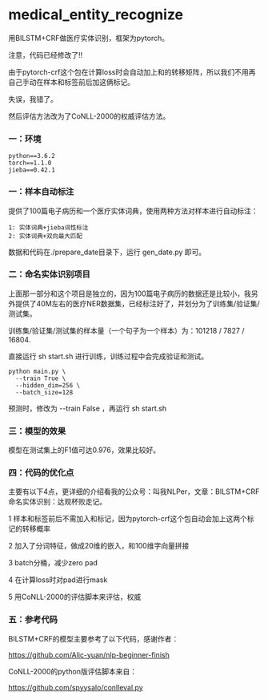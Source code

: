 # medical_entity_recognize
用BILSTM+CRF做医疗实体识别，框架为pytorch。

注意，代码已经修改了!!

由于pytorch-crf这个包在计算loss时会自动加上<start>和<end>的转移矩阵，所以我们不用再自己手动在样本和标签前后加这俩标记。

失误，我错了。

然后评估方法改为了CoNLL-2000的权威评估方法。

### 一：环境

    python==3.6.2
    torch==1.1.0
    jieba==0.42.1

### 一：样本自动标注

提供了100篇电子病历和一个医疗实体词典，使用两种方法对样本进行自动标注：

    1: 实体词典+jieba词性标注
    2: 实体词典+双向最大匹配

数据和代码在./prepare_date目录下，运行 gen_date.py 即可。

### 二：命名实体识别项目

上面那一部分和这个项目是独立的，因为100篇电子病历的数据还是比较小，我另外提供了40M左右的医疗NER数据集，已经标注好了，并划分为了训练集/验证集/测试集。

训练集/验证集/测试集的样本量（一个句子为一个样本）为：101218 / 7827 / 16804.

直接运行 sh start.sh 进行训练，训练过程中会完成验证和测试。

    python main.py \
      --train True \
      --hidden_dim=256 \
      --batch_size=128

预测时，修改为 --train False ，再运行 sh start.sh

### 三：模型的效果

模型在测试集上的F1值可达0.976，效果比较好。

### 四：代码的优化点

主要有以下4点，更详细的介绍看我的公众号：叫我NLPer，文章：BILSTM+CRF命名实体识别：达观杯败走记。

1 样本和标签前后不需加入<start>和<end>标记，因为pytorch-crf这个包自动会加上这两个标记的转移概率

2 加入了分词特征，做成20维的嵌入，和100维字向量拼接

3 batch分桶，减少zero pad

4 在计算loss时对pad进行mask

5 用CoNLL-2000的评估脚本来评估，权威

### 五：参考代码

BILSTM+CRF的模型主要参考了以下代码，感谢作者：

https://github.com/Alic-yuan/nlp-beginner-finish

CoNLL-2000的python版评估脚本来自：

https://github.com/spyysalo/conlleval.py


